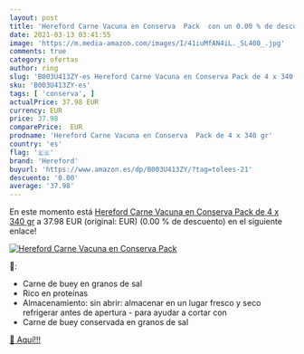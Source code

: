 ```yaml
---
layout: post
title: 'Hereford Carne Vacuna en Conserva  Pack  con un 0.00 % de descuento'
date: 2021-03-13 03:41:55
image: 'https://m.media-amazon.com/images/I/41iuMfAN4iL._SL400_.jpg'
comments: true
category: ofertas
author: ring
slug: 'B003U413ZY-es Hereford Carne Vacuna en Conserva Pack de 4 x 340 gr'
sku: 'B003U413ZY-es'
tags: [ 'conserva', ]
actualPrice: 37.98 EUR
currency: EUR
price: 37.98
comparePrice:  EUR
prodname: 'Hereford Carne Vacuna en Conserva  Pack de 4 x 340 gr'
country: 'es'
flag: '🇪🇸'
brand: 'Hereford'
buyurl: 'https://www.amazon.es/dp/B003U413ZY/?tag=tolees-21'
descuento: '0.00'
average: '37.98'
---
```


En este momento está [Hereford Carne Vacuna en Conserva  Pack de 4 x 340 gr](https://www.amazon.es/dp/B003U413ZY/?tag=tolees-21) a 37.98 EUR (original:  EUR) (0.00 %  de descuento) en el siguiente enlace!

[![Hereford Carne Vacuna en Conserva  Pack ](https://m.media-amazon.com/images/I/41iuMfAN4iL._SL400_.jpg)](https://www.amazon.es/dp/B003U413ZY/?tag=tolees-21)

🔎:

- Carne de buey en granos de sal
- Rico en proteínas
- Almacenamiento: sin abrir: almacenar en un lugar fresco y seco refrigerar antes de apertura - para ayudar a cortar con
- Carne de buey conservada en granos de sal

[🛒 Aquí!!!](https://www.amazon.es/dp/B003U413ZY/?tag=tolees-21)
